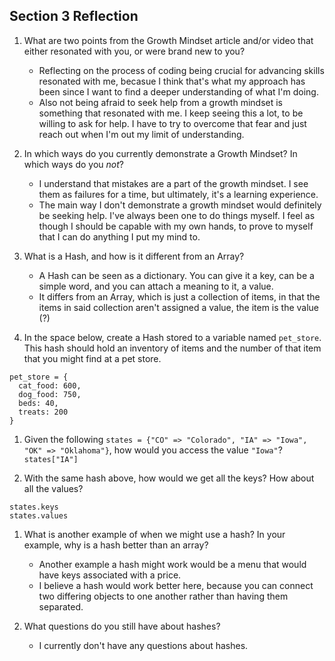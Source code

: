## Section 3 Reflection

1. What are two points from the Growth Mindset article and/or video that either resonated with you, or were brand new to you?
   * Reflecting on the process of coding being crucial for advancing skills resonated with me, becasue I think that's what my approach has been since I want to find a deeper understanding of what I'm doing.
   * Also not being afraid to seek help from a growth mindset is something that resonated with me. I keep seeing this a lot, to be willing to ask for help. I have to try to overcome that fear and just reach out when I'm out my limit of understanding.

1. In which ways do you currently demonstrate a Growth Mindset? In which ways do you _not_?
   * I understand that mistakes are a part of the growth mindset. I see them as failures for a time, but ultimately, it's a learning experience.
   * The main way I don't demonstrate a growth mindset would definitely be seeking help. I've always been one to do things myself. I feel as though I should be capable with my own hands, to prove to myself that I can do anything I put my mind to.

1. What is a Hash, and how is it different from an Array?
   * A Hash can be seen as a dictionary. You can give it a key, can be a simple word, and you can attach a meaning to it, a value.
   * It differs from an Array, which is just a collection of items, in that the items in said collection aren't assigned a value, the item is the value (?)

1. In the space below, create a Hash stored to a variable named `pet_store`.  This hash should hold an inventory of items and the number of that item that you might find at a pet store.
```
pet_store = {
  cat_food: 600,
  dog_food: 750,
  beds: 40,
  treats: 200
}
```

1. Given the following `states = {"CO" => "Colorado", "IA" => "Iowa", "OK" => "Oklahoma"}`, how would you access the value `"Iowa"`?
`states["IA"]`

1. With the same hash above, how would we get all the keys?  How about all the values?
```
states.keys
states.values
```

1. What is another example of when we might use a hash?  In your example, why is a hash better than an array?
   * Another example a hash might work would be a menu that would have keys associated with a price.
   * I believe a hash would work better here, because you can connect two differing objects to one another rather than having them separated.

1. What questions do you still have about hashes?
   * I currently don't have any questions about hashes.
